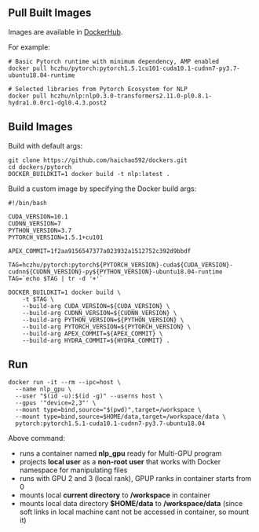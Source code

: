 

## Pull Built Images

Images are available in [DockerHub](https://hub.docker.com/u/hczhu/).

For example:
```
# Basic Pytorch runtime with minimum dependency, AMP enabled
docker pull hczhu/pytorch:pytorch1.5.1cu101-cuda10.1-cudnn7-py3.7-ubuntu18.04-runtime

# Selected libraries from Pytorch Ecosystem for NLP
docker pull hczhu/nlp:nlp0.3.0-transformers2.11.0-pl0.8.1-hydra1.0.0rc1-dgl0.4.3.post2
```
## Build Images
Build with default args:
```
git clone https://github.com/haichao592/dockers.git
cd dockers/pytorch
DOCKER_BUILDKIT=1 docker build -t nlp:latest .
```

Build a custom image by specifying the Docker build args:
```
#!/bin/bash

CUDA_VERSION=10.1
CUDNN_VERSION=7
PYTHON_VERSION=3.7
PYTORCH_VERSION=1.5.1+cu101

APEX_COMMIT=1f2aa9156547377a023932a1512752c392d9bbdf

TAG=hczhu/pytorch:pytorch${PYTORCH_VERSION}-cuda${CUDA_VERSION}-cudnn${CUDNN_VERSION}-py${PYTHON_VERSION}-ubuntu18.04-runtime
TAG=`echo $TAG | tr -d '+'`

DOCKER_BUILDKIT=1 docker build \
    -t $TAG \
    --build-arg CUDA_VERSION=${CUDA_VERSION} \
    --build-arg CUDNN_VERSION=${CUDNN_VERSION} \
    --build-arg PYTHON_VERSION=${PYTHON_VERSION} \
    --build-arg PYTORCH_VERSION=${PYTORCH_VERSION} \
    --build-arg APEX_COMMIT=${APEX_COMMIT} \
    --build-arg HYDRA_COMMIT=${HYDRA_COMMIT} .
```

## Run

```
docker run -it --rm --ipc=host \
  --name nlp_gpu \
  --user "$(id -u):$(id -g)" --userns host \ 
  --gpus '"device=2,3"' \
  --mount type=bind,source="$(pwd)",target=/workspace \
  --mount type=bind,source=$HOME/data,target=/workspace/data \
  pytorch:pytorch1.5.1-cuda10.1-cudnn7-py3.7-ubuntu18.04
```
Above command:
 - runs a container named **nlp_gpu** ready for Multi-GPU program
 - projects **local user** as a **non-root user** that works with Docker namespace for manipulating files
 - runs with GPU 2 and 3 (local rank), GPUP ranks in container starts from 0
 - mounts local **current directory** to **/workspace** in container
 - mounts local data directory **$HOME/data** to **/workspace/data** (since soft links in local machine cant not be accessed in container, so mount it)
